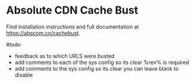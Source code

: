 # Absolute CDN Cache Bust
Find installation instructions and full documentation at https://abscom.co/cachebust.

#todo

- feedback as to which URLS were busted
- add comments to each of the sys config so its clear %rev% is required
- add comments to the sys config so its clear you can leave blank to disable

